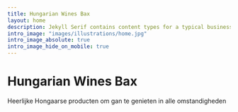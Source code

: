 ```yaml
---
title: Hungarian Wines Bax
layout: home
description: Jekyll Serif contains content types for a typical business website. The theme is fully responsive, blazing fast and artfully illustrated.
intro_image: "images/illustrations/home.jpg"
intro_image_absolute: true
intro_image_hide_on_mobile: true
---
```


# Hungarian Wines Bax

Heerlijke Hongaarse producten om gan te genieten in alle omstandigheden
